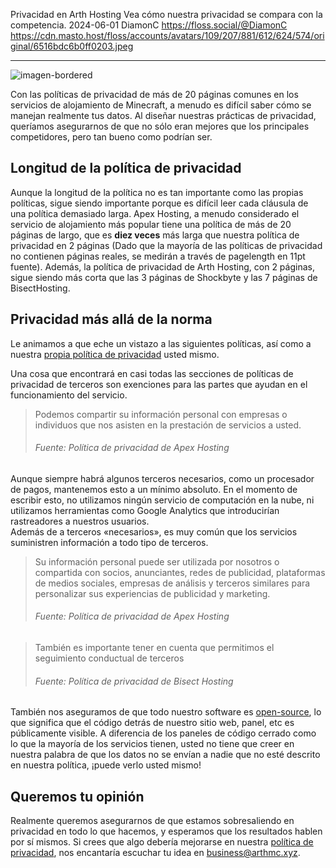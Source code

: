 Privacidad en Arth Hosting
Vea cómo nuestra privacidad se compara con la competencia.
2024-06-01
DiamonC 
https://floss.social/@DiamonC 
https://cdn.masto.host/floss/accounts/avatars/109/207/881/612/624/574/original/6516bdc6b0ff0203.jpeg

---

![imagen-bordered](https://i.imgur.com/gzDCJU9.png)

Con las políticas de privacidad de más de 20 páginas comunes en los servicios de alojamiento de Minecraft, a menudo es difícil saber cómo se manejan realmente tus datos. Al diseñar nuestras prácticas de privacidad, queríamos asegurarnos de que no sólo eran mejores que los principales competidores, pero tan bueno como podrían ser.

## Longitud de la política de privacidad
Aunque la longitud de la política no es tan importante como las propias políticas, sigue siendo importante porque es difícil leer cada cláusula de una política demasiado larga.
Apex Hosting, a menudo considerado el servicio de alojamiento más popular tiene una política de más de 20 páginas de largo, que es **diez veces** más larga que nuestra política de privacidad en 2 páginas (Dado que la mayoría de las políticas de privacidad no contienen páginas reales, se medirán a través de pagelength en 11pt fuente). Además, la política de privacidad de Arth Hosting, con 2 páginas, sigue siendo más corta que las 3 páginas de Shockbyte y las 7 páginas de BisectHosting.

## Privacidad más allá de la norma
Le animamos a que eche un vistazo a las siguientes políticas, así como a nuestra [propia política de privacidad](https://arthmc.xyz/privacy) usted mismo.    

Una cosa que encontrará en casi todas las secciones de políticas de privacidad de terceros son exenciones para las partes que ayudan en el funcionamiento del servicio.
> Podemos compartir su información personal con empresas o individuos que nos asisten en la prestación de servicios a usted.
> <h6>Fuente: Política de privacidad de Apex Hosting</h6>  

Aunque siempre habrá algunos terceros necesarios, como un procesador de pagos, mantenemos esto a un mínimo absoluto. En el momento de escribir esto, no utilizamos ningún servicio de computación en la nube, ni utilizamos herramientas como Google Analytics que introducirían rastreadores a nuestros usuarios.  
Además de a terceros «necesarios», es muy común que los servicios suministren información a todo tipo de terceros.
> Su información personal puede ser utilizada por nosotros o compartida con socios, anunciantes, redes de publicidad, plataformas de medios sociales, empresas de análisis y terceros similares para personalizar sus experiencias de publicidad y marketing.
> <h6>Fuente: Política de privacidad de Apex Hosting</h6>

> También es importante tener en cuenta que permitimos el seguimiento conductual de terceros
> <h6>Fuente: Política de privacidad de Bisect Hosting</h6>  

También nos aseguramos de que todo nuestro software es [open-source](https://codeberg.org/arth), lo que significa que el código detrás de nuestro sitio web, panel, etc es públicamente visible. A diferencia de los paneles de código cerrado como lo que la mayoría de los servicios tienen, usted no tiene que creer en nuestra palabra de que los datos no se envían a nadie que no esté descrito en nuestra política, ¡puede verlo usted mismo!


## Queremos tu opinión
Realmente queremos asegurarnos de que estamos sobresaliendo en privacidad en todo lo que hacemos, y esperamos que los resultados hablen por sí mismos. Si crees que algo debería mejorarse en nuestra [política de privacidad](https://arthmc.xyz/privacy), nos encantaría escuchar tu idea en business@arthmc.xyz.

